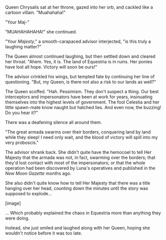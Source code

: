 Queen Chrysalis sat at her throne, gazed into her orb, and cackled like a cartoon villain. "Muahahaha!"

"Your Maj-"

"MUAHAHAHAHA!" she continued.

"Your *Majesty*," a smooth-carapaced advisor interjected, "is this truly a laughing matter?"

The Queen almost continued laughing, but then settled down and cleared her throat. "Ahem. Yes, it is. The land of Equestria is in ruins. Her ponies have lost all hope. Victory will soon be ours!"

The advisor crinkled his wings, but tempted fate by continuing her line of questioning. "But, my Queen, is there not also a risk to our lands as well?"

The Queen scoffed. "Hah. Pessimism. They don't suspect a thing. Our best interceptors and impersonators have been at work for years, insinuating themselves into the highest levels of government. The fool Celestia and her little spawn-mate know naught but hatched lies. And even now, the buzzing! Do you hear it?"

There was a deafening silence all around them.

"The great armada swarms over their borders, conquering land by land while they sleep! I need only wait, and the blood of victory will spill into my very proboscis."

The advisor shrank back. She didn't quite have the hemocoel to tell Her Majesty that the armada was not, in fact, swarming over the borders; that they'd lost contact with most of the impersonators; or that the whole operation had been discovered by Luna's operatives and published in the *New Moon Gazette* months ago.

She also didn't quite know how to tell Her Majesty that there was a title hanging over her head, counting down the minutes until the story was supposed to explode...

\[image\]

... Which probably explained the chaos in Equestria more than anything they were doing.

Instead, she just smiled and laughed along with her Queen, hoping she wouldn't notice before it was too late.